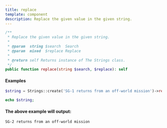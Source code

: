 ```yaml
---
title: replace
template: component
description: Replace the given value in the given string.
---
```


```php
/**
 * Replace the given value in the given string.
 *
 * @param  string $search  Search
 * @param  mixed  $replace Replace
 *
 * @return self Returns instance of The Strings class.
 */
public function replace(string $search, $replace): self
```

#### Examples

```php
$string = Strings::create('SG-1 returns from an off-world mission')->replace('SG-1', 'SG-2');

echo $string;
```

#### The above example will output:

```text
SG-2 returns from an off-world mission
```
